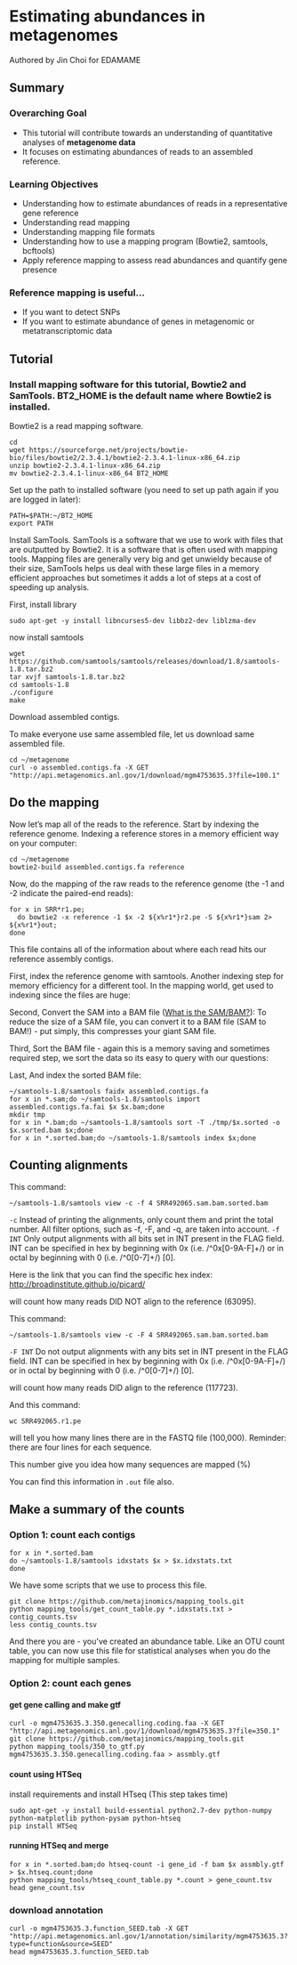 # Estimating abundances in metagenomes

Authored by Jin Choi for EDAMAME

## Summary

### Overarching Goal
* This tutorial will contribute towards an understanding of quantitative analyses of **metagenome data**
* It focuses on estimating abundances of reads to an assembled reference.

### Learning Objectives
* Understanding how to estimate abundances of reads in a representative gene reference
* Understanding read mapping
* Understanding mapping file formats
* Understanding how to use a mapping program (Bowtie2, samtools, bcftools)
* Apply reference mapping to assess read abundances and quantify gene presence

### Reference mapping is useful... 
* If you want to detect SNPs
* If you want to estimate abundance of genes in metagenomic or metatranscriptomic data

## Tutorial

### Install mapping software for this tutorial, Bowtie2 and SamTools.  BT2_HOME is the default name where Bowtie2 is installed.
Bowtie2 is a read mapping software.

```
cd 
wget https://sourceforge.net/projects/bowtie-bio/files/bowtie2/2.3.4.1/bowtie2-2.3.4.1-linux-x86_64.zip
unzip bowtie2-2.3.4.1-linux-x86_64.zip
mv bowtie2-2.3.4.1-linux-x86_64 BT2_HOME
```

Set up the path to installed software  (you need to set up path again if you are logged in later):

```
PATH=$PATH:~/BT2_HOME
export PATH
```

Install SamTools.  SamTools is a software that we use to work with files that are outputted by Bowtie2.  It is a software that is often used with mapping tools.  Mapping files are generally very big and get unwieldy because of their size, SamTools helps us deal with these large files in a memory efficient approaches but sometimes it adds a lot of steps at a cost of speeding up analysis.

First, install library
```
sudo apt-get -y install libncurses5-dev libbz2-dev liblzma-dev
```
now install samtools
```
wget https://github.com/samtools/samtools/releases/download/1.8/samtools-1.8.tar.bz2
tar xvjf samtools-1.8.tar.bz2
cd samtools-1.8
./configure
make
```

Download assembled contigs.

To make everyone use same assembled file, let us download same assembled file.
```
cd ~/metagenome
curl -o assembled.contigs.fa -X GET "http://api.metagenomics.anl.gov/1/download/mgm4753635.3?file=100.1"
```


## Do the mapping
Now let’s map all of the reads to the reference. Start by indexing the reference genome.  Indexing a reference stores in a memory efficient way on your computer:

```
cd ~/metagenome
bowtie2-build assembled.contigs.fa reference
```
Now, do the mapping of the raw reads to the reference genome (the -1 and -2 indicate the paired-end reads):
```
for x in SRR*r1.pe;
  do bowtie2 -x reference -1 $x -2 ${x%r1*}r2.pe -S ${x%r1*}sam 2> ${x%r1*}out;
done
```

This file contains all of the information about where each read hits our reference assembly contigs.

First, index the reference genome with samtools.  Another indexing step for memory efficiency for a different tool.  In the mapping world, get used to indexing since the files are huge:

Second, Convert the SAM into a BAM file ([What is the SAM/BAM?](https://samtools.github.io/hts-specs/SAMv1.pdf)): To reduce the size of a SAM file, you can convert it to a BAM file (SAM to BAM!) - put simply, this compresses your giant SAM file.

Third, Sort the BAM file - again this is a memory saving and sometimes required step, we sort the data so its easy to query with our questions:

Last, And index the sorted BAM file:
```
~/samtools-1.8/samtools faidx assembled.contigs.fa
for x in *.sam;do ~/samtools-1.8/samtools import assembled.contigs.fa.fai $x $x.bam;done
mkdir tmp
for x in *.bam;do ~/samtools-1.8/samtools sort -T ./tmp/$x.sorted -o $x.sorted.bam $x;done
for x in *.sorted.bam;do ~/samtools-1.8/samtools index $x;done
```

## Counting alignments
This command:
```
~/samtools-1.8/samtools view -c -f 4 SRR492065.sam.bam.sorted.bam
```
`-c` Instead of printing the alignments, only count them and print the total number. All filter options, such as -f, -F, and -q, are taken into account. `-f INT` Only output alignments with all bits set in INT present in the FLAG field. INT can be specified in hex by beginning with 0x (i.e. /^0x[0-9A-F]+/) or in octal by beginning with 0 (i.e. /^0[0-7]+/) [0]. 

Here is the link that you can find the specific hex index:
http://broadinstitute.github.io/picard/

will count how many reads DID NOT align to the reference (63095).

This command:

```
~/samtools-1.8/samtools view -c -F 4 SRR492065.sam.bam.sorted.bam
```
`-F INT` Do not output alignments with any bits set in INT present in the FLAG field. INT can be specified in hex by beginning with 0x (i.e. /^0x[0-9A-F]+/) or in octal by beginning with 0 (i.e. /^0[0-7]+/) [0].

will count how many reads DID align to the reference (117723).

And this command:

```
wc SRR492065.r1.pe
```

will tell you how many lines there are in the FASTQ file (100,000). Reminder: there are four lines for each sequence.

This number give you idea how many sequences are mapped (%)

You can find this information in `.out` file also. 

## Make a summary of the counts 

### Option 1: count each contigs

```
for x in *.sorted.bam
do ~/samtools-1.8/samtools idxstats $x > $x.idxstats.txt
done
```
We have some scripts that we use to process this file.
```
git clone https://github.com/metajinomics/mapping_tools.git
python mapping_tools/get_count_table.py *.idxstats.txt > contig_counts.tsv
less contig_counts.tsv
```

And there you are - you've created an abundance table.  Like an OTU count table, you can now use this file for statistical analyses when you do the mapping for multiple samples.


### Option 2: count each genes
#### get gene calling and make gtf
```
curl -o mgm4753635.3.350.genecalling.coding.faa -X GET "http://api.metagenomics.anl.gov/1/download/mgm4753635.3?file=350.1"
git clone https://github.com/metajinomics/mapping_tools.git
python mapping_tools/350_to_gtf.py mgm4753635.3.350.genecalling.coding.faa > assmbly.gtf
```

#### count using HTSeq
install requirements and install HTseq (This step takes time)
```
sudo apt-get -y install build-essential python2.7-dev python-numpy python-matplotlib python-pysam python-htseq
pip install HTSeq
```
#### running HTSeq and merge
```
for x in *.sorted.bam;do htseq-count -i gene_id -f bam $x assmbly.gtf > $x.htseq.count;done
python mapping_tools/htseq_count_table.py *.count > gene_count.tsv
head gene_count.tsv
```

### download annotation
```
curl -o mgm4753635.3.function_SEED.tab -X GET "http://api.metagenomics.anl.gov/1/annotation/similarity/mgm4753635.3?type=function&source=SEED"
head mgm4753635.3.function_SEED.tab
```
